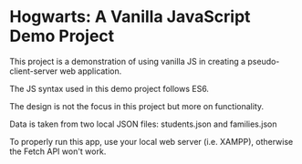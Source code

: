 # Hogwarts: A Vanilla JavaScript Demo Project

This project is a demonstration of using vanilla JS in creating a pseudo-client-server web application.

The JS syntax used in this demo project follows ES6.

The design is not the focus in this project but more on functionality.

Data is taken from two local JSON files: students.json and families.json

To properly run this app, use your local web server (i.e. XAMPP), otherwise the Fetch API won't work.
